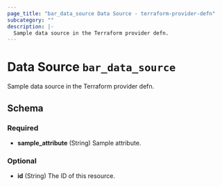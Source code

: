 ```yaml
---
page_title: "bar_data_source Data Source - terraform-provider-defn"
subcategory: ""
description: |-
  Sample data source in the Terraform provider defn.
---
```


# Data Source `bar_data_source`

Sample data source in the Terraform provider defn.



## Schema

### Required

- **sample_attribute** (String) Sample attribute.

### Optional

- **id** (String) The ID of this resource.


